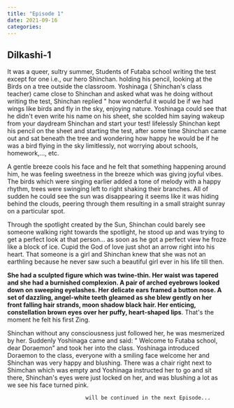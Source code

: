 ```yaml
---
title: "Episode 1"
date: 2021-09-16
categories:
---
```



## Dilkashi-1

It was a queer, sultry summer, Students of Futaba school writing the test except for one i.e., our hero Shinchan. holding his pencil, looking at the Birds on a tree outside the classroom. Yoshinaga ( Shinchan's class teacher) came close to Shinchan and asked what was he doing without writing the test, Shinchan replied " how wonderful it would be if we had wings like birds and fly in the sky, enjoying nature. Yoshinaga could see that he didn't even write his name on his sheet, she scolded him saying wakeup from your daydream Shinchan and start your test! lifelessly Shinchan kept his pencil on the sheet and starting the test, after some time Shinchan came out and sat beneath the tree and wondering how happy he would be if he was a bird flying in the sky limitlessly, not worrying about schools, homework,..., etc. 

A gentle breeze cools his face and he felt that something happening around him, he was feeling sweetness in the breeze which was giving joyful vibes. The birds which were singing earlier added a tone of melody with a happy rhythm, trees were swinging left to right shaking their branches. All of sudden he could see the sun was disappearing it seems like it was hiding behind the clouds, peering through them resulting in a small straight sunray on a particular spot.

Through the spotlight created by the Sun, Shinchan could barely see someone walking right towards the spotlight, he stood up and was trying to get a perfect look at that person... as soon as he got a perfect view he froze like a block of ice. Cupid the God of love just shot an arrow right into his heart. That someone is a girl and Shinchan knew that she was not an earthling because he never saw such a beautiful girl ever in his life till then.

**She had a sculpted figure which was twine-thin. Her waist was tapered and she had a burnished complexion. A pair of arched eyebrows looked down on sweeping eyelashes. Her delicate ears framed a button nose. A set of dazzling, angel-white teeth gleamed as she blew gently on her front falling hair strands, moon shadow black hair. Her enticing, constellation brown eyes over her puffy, heart-shaped lips**. That's the moment he felt his first Zing.

Shinchan without any consciousness just followed her, he was mesmerized by her. Suddenly Yoshinaga came and said: " Welcome to Futaba school, dear Doraemon" and took her into the class. Yoshinaga introduced Doraemon to the class, everyone with a smiling face welcome her and Shinchan was very happy and blushing.  There was a chair right next to Shimchan which was empty and Yoshinaga instructed her to go and sit there, Shinchan's eyes were just locked on her, and was blushing a lot as we see his face turned pink.

                             will be continued in the next Episode...